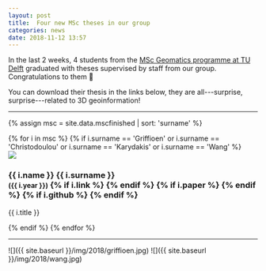 ```yaml
---
layout: post
title:  Four new MSc theses in our group
categories: news
date: 2018-11-12 13:57
---
```


In the last 2 weeks, 4 students from the [MSc Geomatics programme at TU Delft](http://geomatics.tudelft.nl) graduated with theses supervised by staff from our group.
Congratulations to them 🎉

You can download their thesis in the links below, they are all---surprise, surprise---related to 3D geoinformation!

- - -

{% assign msc = site.data.mscfinished | sort: 'surname' %}

<div class="row">
{% for i in msc %}
{% if i.surname == 'Griffioen' or i.surname == 'Christodoulou' or i.surname == 'Karydakis' or i.surname == 'Wang'  %}
  <div class="col-sm-4 col-md-3">
    <div class="thumbnail">
      <a href="{{ i.link }}"><img src="{{ "/img/msc/" | append: i.image | prepend: site.baseurl }}"/></a>
      <div class="caption">
        <h3>
          {{ i.name }} {{ i.surname }} 
          <br />
          <small>({{ i.year }})</small>
        {% if i.link %}
          <small><a href="{{ i.link }}"><i class="fa fa-book" title="thesis"></i></a></small>
        {% endif %}
        {% if i.paper %}
          <small><a href="{{ i.paper }}"><i class="fa fa-file-text" title="paper"></i></a></small>
        {% endif %}
        {% if i.github %}
          <small><a href="{{ i.github }}"><i class="fa fa-github" title="github"></i></a></small> 
        {% endif %}
        </h3>
        <p>{{ i.title }}</p>
      </div>
    </div>
  </div>
{% endif %}
{% endfor %}
</div>

- - -

![]({{ site.baseurl }}/img/2018/griffioen.jpg)
![]({{ site.baseurl }}/img/2018/wang.jpg)